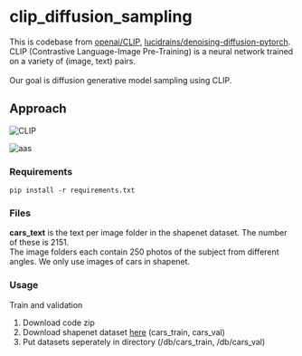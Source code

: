 # clip_diffusion_sampling

This is codebase from [openai/CLIP](https://github.com/openai/CLIP), [lucidrains/denoising-diffusion-pytorch](https://github.com/lucidrains/denoising-diffusion-pytorch). <br/> 
CLIP (Contrastive Language-Image Pre-Training) is a neural network trained on a variety of (image, text) pairs. <br/><br/>
Our goal is diffusion generative model sampling using CLIP.

## Approach
![CLIP](https://github.com/Yeoneasy/clip_guided_diffusion/assets/129255517/0a8bed9a-00db-4185-b917-8c73367a5c54)

![aas](https://github.com/Yeoneasy/clip_diffusion_sampling/assets/129255517/e32673e0-7a9a-4993-a6ba-2c0be38dbff5)

### Requirements

```
pip install -r requirements.txt
```

### Files

**cars_text** is the text per image folder in the shapenet dataset.
The number of these is 2151. <br/> The image folders each contain 250 photos of the subject from different angles.
We only use images of cars in shapenet.

### Usage

Train and validation

1. Download code zip
2. Download shapenet dataset [here](https://drive.google.com/drive/folders/1OkYgeRcIcLOFu1ft5mRODWNQaPJ0ps90) (cars_train, cars_val)
3. Put datasets seperately in directory (/db/cars_train, /db/cars_val)



